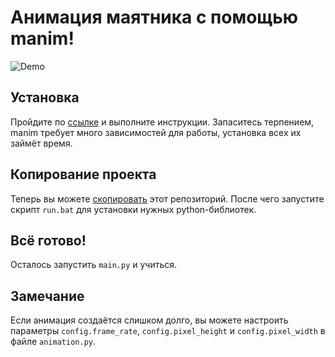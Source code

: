 # Анимация маятника с помощью manim!

![Demo](demo.gif)

## Установка

Пройдите по [ссылке](https://manim-course.notion.site/ManimCE-9f809a0d0ccc424e8f4b38fb74c24148) и выполните инструкции. Запаситесь терпением, manim требует много зависимостей для работы, установка всех их займёт время.

## Копирование проекта

Теперь вы можете [скопировать](https://github.com/danySSG/pendulum/archive/refs/heads/master.zip) этот репозиторий. После чего запустите скрипт `run.bat` для установки нужных python-библиотек.

## Всё готово!

Осталось запустить `main.py` и учиться.

## Замечание

Если анимация создаётся слишком долго, вы можете настроить параметры `config.frame_rate`, `config.pixel_height` и `config.pixel_width` в файле `animation.py`.
